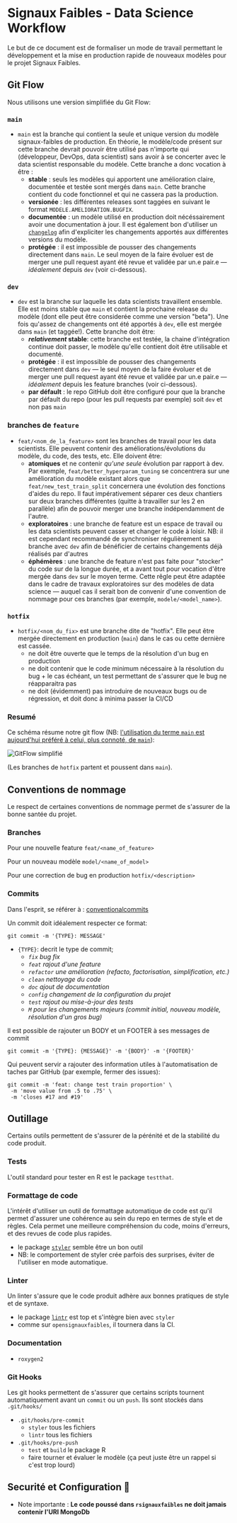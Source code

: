 # Signaux Faibles - Data Science Workflow

Le but de ce document est de formaliser un mode de travail permettant le développement et la mise en production rapide de nouveaux modèles pour le projet Signaux Faibles.

## Git Flow

Nous utilisons une version simplifiée du Git Flow:

### `main`
- `main` est la branche qui contient la seule et unique version du modèle signaux-faibles de production. En théorie, le modèle/code présent sur cette branche devrait pouvoir être utilisé pas n'importe qui (développeur, DevOps, data scientist) sans avoir à se concerter avec le data scientist responsable du modèle. Cette branche a donc vocation à être :
  - **stable** : seuls les modèles qui apportent une amélioration claire, documentée et testée sont mergés dans `main`. Cette branche contient du code fonctionnel et qui ne cassera pas la production.
  - **versionée** : les différentes releases sont taggées en suivant le format `MODELE.AMELIORATION.BUGFIX`.
  - **documentée** : un modèle utilisé en production doit nécéssairement avoir une documentation à jour. Il est également bon d'utiliser un [`changelog`](https://keepachangelog.com/en/1.0.0/) afin d'expliciter les changements apportés aux différentes versions du modèle.
  - **protégée** : il est impossible de pousser des changements directement dans `main`. Le seul moyen de la faire évoluer est de merger une pull request ayant été revue et validée par un.e pair.e — *idéalement* depuis `dev` (voir ci-dessous).

### `dev`
- `dev` est la branche sur laquelle les data scientists travaillent ensemble. Elle est moins stable que `main` et contient la prochaine release du modèle (dont elle peut être considerée comme une version "beta"). Une fois qu'assez de changements ont été apportés à `dev`, elle est mergée dans `main` (et taggée!). Cette branche doit être:
  - **_relativement_ stable**: cette branche est testée, la chaine d'intégration continue doit passer, le modèle qu'elle contient doit être utilisable et documenté.
  - **protégée** : il est impossible de pousser des changements directement dans `dev` — le seul moyen de la faire évoluer et de merger une pull request ayant été revue et validée par un.e pair.e — *idéalement* depuis les feature branches (voir ci-dessous).
  - **par défault** : le repo GitHub doit être configuré pour que la branche par défault du repo (pour les pull requests par exemple) soit `dev` et non pas `main`

### branches de `feature`
- `feat/<nom_de_la_feature>` sont les branches de travail pour les data scientists. Elle peuvent contenir des améliorations/évolutions du modèle, du code, des tests, etc. Elle doivent être:
  - **atomiques** et ne contenir _qu'une seule_ évolution par rapport à dev. Par exemple, `feat/better_hyperparam_tuning` se concentrera sur une amélioration du modèle existant alors que `feat/new_test_train_split` concernera une évolution des fonctions d'aides du repo. Il faut impérativement séparer ces deux chantiers sur deux branches différentes (quitte à travailler sur les 2 en parallèle) afin de pouvoir merger une branche indépendamment de l'autre.
  - **exploratoires** : une branche de feature est un espace de travail ou les data scientists peuvent casser et changer le code à loisir. NB: il est cependant recommandé de synchroniser régulièrement sa branche avec `dev` afin de bénéficier de certains changements déjà réalisés par d'autres
  - **éphémères** : une branche de feature n'est pas faite pour "stocker" du code sur de la longue durée, et a avant tout pour vocation d'être mergée dans `dev` sur le moyen terme. Cette rêgle peut être adaptée dans le cadre de travaux exploratoires sur des modèles de data science — auquel cas il serait bon de convenir d'une convention de nommage pour ces branches (par exemple, `modele/<model_name>`).

### `hotfix`
- `hotfix/<nom_du_fix>` est une branche dite de "hotfix". Elle peut être mergée directement en production (`main`) dans le cas ou cette dernière est cassée.
  - ne doit être ouverte que le temps de la résolution d'un bug en production
  - ne doit contenir que le code minimum nécessaire à la résolution du bug + le cas échéant, un test permettant de s'assurer que le bug ne réapparaitra pas
  - ne doit (évidemment) pas introduire de nouveaux bugs ou de régression, et doit donc à minima passer la CI/CD

### Resumé
Ce schéma résume notre git flow (NB: [l'utilisation du terme `main` est aujourd'hui préféré à celui, plus connoté, de `main`](https://www.techrepublic.com/article/github-to-replace-main-with-main-starting-in-october-what-developers-need-to-know/)):

![GitFlow simplifié](https://marcgg.com/assets/blog/git-flow-before.jpg)

(Les branches de `hotfix` partent et poussent dans `main`).


## Conventions de nommage

Le respect de certaines conventions de nommage permet de s'assurer de la bonne santée du projet.

### Branches
Pour une nouvelle feature
`feat/<name_of_feature>`

Pour un nouveau modèle
`model/<name_of_model>`

Pour une correction de bug en production
`hotfix/<description>`

### Commits

Dans l'esprit, se référer à : [conventionalcommits](https://www.conventionalcommits.org/en/v1.0.0-beta.2/)

Un commit doit idéalement respecter ce format:

```
git commit -m '{TYPE}: MESSAGE'
```

- `{TYPE}`: decrit le type de commit;
  - _`fix`_ _bug fix_
  - _`feat`_ _rajout d'une feature_
  - _`refactor`_ _une amélioration (refacto, factorisation, simplification, etc.)_
  - _`clean`_ _nettoyage du code_
  - _`doc`_ _ajout de documentation_
  - _`config`_ _changement de la configuration du projet_
  - _`test`_ _rajout ou mise-à-jour des tests_
  - _`M`_ _pour les changements majeurs (commit initial, nouveau modèle, résolution d'un gros bug)_

Il est possible de rajouter un BODY et un FOOTER à ses messages de commit 

```shell
git commit -m '{TYPE}: {MESSAGE}' -m '{BODY}' -m '{FOOTER}'
```

Qui peuvent servir a rajouter des information utiles à l'automatisation de taches par GitHub (par exemple, fermer des issues):

```shell
git commit -m 'feat: change test train proportion' \
 -m 'move value from .5 to .75' \
 -m 'closes #17 and #19'
```


## Outillage

Certains outils permettent de s'assurer de la pérénité et de la stabilité du code produit.

### Tests

L'outil standard pour tester en R est le package `testthat`.

### Formattage de code

L'intérêt d'utiliser un outil de formattage automatique de code est qu'il permet d'assurer une cohérence au sein du repo en termes de style et de règles. Cela permet une meilleure compréhension du code, moins d'erreurs, et des revues de code plus rapides.

- le package [`styler`](https://github.com/r-lib/styler) semble être un bon outil
- NB: le comportement de styler crée parfois des surprises, éviter de l'utiliser en mode automatique.


### Linter

Un linter s'assure que le code produit adhère aux bonnes pratiques de style et de syntaxe.

- le package [`lintr`](https://github.com/jimhester/lintr) est top et s'intègre bien avec `styler`
- comme sur `opensignauxfaibles`, il tournera dans la CI.

### Documentation

- `roxygen2`

### Git Hooks

Les git hooks permettent de s'assurer que certains scripts tournent automatiquement avant un `commit` ou un `push`. Ils sont stockés dans `.git/hooks/`

- `.git/hooks/pre-commit`
  - `styler` tous les fichiers
  - `lintr` tous les fichiers
- `.git/hooks/pre-push`
  - `test` et `build` le package R
  - faire tourner et évaluer le modèle (ça peut juste être un rappel si c'est trop lourd)


## Securité et Configuration :construction_worker:

- Note importante : **Le code poussé dans `rsignauxfaibles` ne doit jamais contenir l'URI MongoDb**